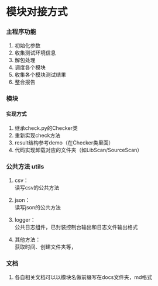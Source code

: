 # 模块对接方式

### 主程序功能
1. 初始化参数  
2. 收集测试环境信息  
3. 解包处理  
4. 调度各个模块  
5. 收集各个模块测试结果  
6. 整合报告  

### 模块
#### 实现方式
1. 继承check.py的Checker类  
2. 重新实现check方法  
3. result结构参考demo（在Checker类里面）  
4. 代码实现卸载对应的文件夹（如LibScan/SourceScan）


### 公共方法 utils
1. csv：  
读写csv的公共方法

2. json：  
读写json的公共方法  

3. logger：  
公共日志组件，已封装控制台输出和日志文件输出格式  

4. 其他方法：  
获取时间、创建文件夹等，

### 文档
1. 各自相关文档可以以模块名做前缀写在docs文件夹，md格式
